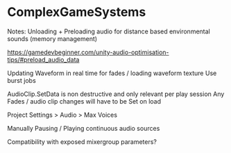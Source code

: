 # ComplexGameSystems

Notes:
Unloading + Preloading audio for distance based environmental sounds (memory management)

https://gamedevbeginner.com/unity-audio-optimisation-tips/#preload_audio_data


Updating Waveform in real time for fades / loading waveform texture
Use burst jobs

AudioClip.SetData is non destructive and only relevant per play session
Any Fades / audio clip changes will have to be Set on load 

Project Settings > Audio > Max Voices

Manually Pausing / Playing continuous audio sources

Compatibility with exposed mixergroup parameters?